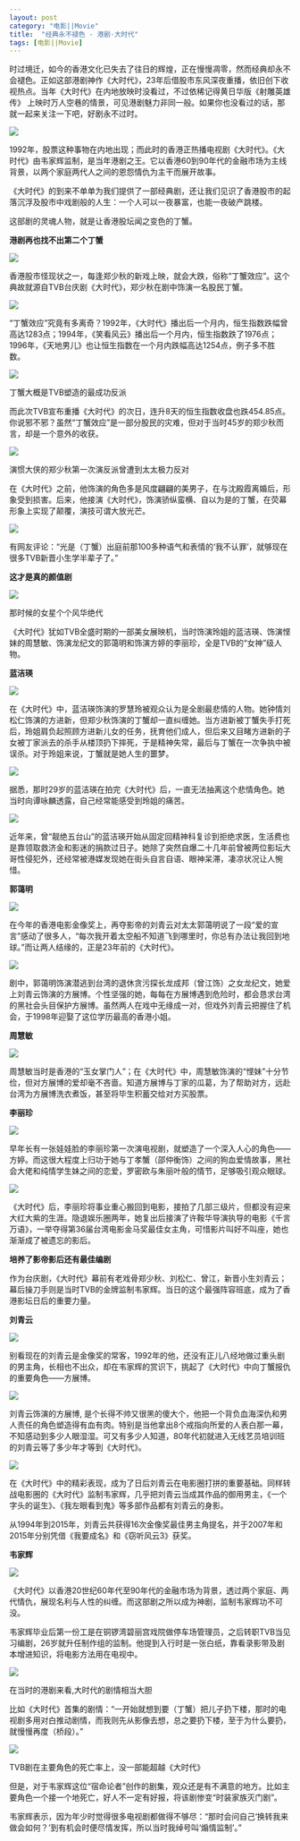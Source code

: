 ```yaml
---
layout: post
category: "电影||Movie"
title:  "经典永不褪色 - 港剧·大时代"
tags: [电影||Movie] 
---
```

 时过境迁，如今的香港文化已失去了往日的辉煌，正在慢慢凋零，然而经典却永不会褪色。正如这部港剧神作《大时代》，23年后借股市东风深夜重播，依旧创下收视热点。当年《大时代》在内地放映时没看过，不过依稀记得黄日华版《射雕英雄传》 上映时万人空巷的情景，可见港剧魅力非同一般。如果你也没看过的话，那就一起来关注一下吧，好剧永不过时。
   
<p>
	<strong><img src="http://p2.pstatp.com/large/3547/4522478023" /></strong> 
</p>
<p>
	1992年，股票这种事物在内地出现；而此时的香港正热播电视剧《大时代》。《大时代》由韦家辉监制，是当年港剧之王。它以香港60到90年代的金融市场为主线背景，以两个家庭两代人之间的恩怨情仇为主干而展开故事。
</p>
<p>
	《大时代》的到来不单单为我们提供了一部经典剧，还让我们见识了香港股市的起落沉浮及股市中戏剧般的人生：一个人可以一夜暴富，也能一夜破产跳楼。
</p>
<p>
	这部剧的灵魂人物，就是让香港股坛闻之变色的丁蟹。
</p>
<p>
	<strong>港剧再也找不出第二个丁蟹</strong> 
</p>
<p>
	<img src="http://p3.pstatp.com/large/3547/4522350455" /> 
</p>
<p>
	香港股市怪现状之一，每逢郑少秋的新戏上映，就会大跌，俗称“丁蟹效应”。这个典故就源自TVB台庆剧《大时代》，郑少秋在剧中饰演一名股民丁蟹。
</p>
<p>
	<img src="http://p2.pstatp.com/large/3546/4845924807" /> 
</p>
<p>
	“丁蟹效应”究竟有多离奇？1992年，《大时代》播出后一个月内，恒生指数跌幅曾高达1283点；1994年，《笑看风云》播出后一个月内，恒生指数跌了1976点；1996年，《天地男儿》也让恒生指数在一个月内跌幅高达1254点，例子多不胜数。
</p>
<p>
	<img src="http://p3.pstatp.com/large/3551/3745406676" /> 
</p>
<p>
	丁蟹大概是TVB塑造的最成功反派
</p>
<p>
	而此次TVB宣布重播《大时代》的次日，连升8天的恒生指数收盘也跌454.85点。你说邪不邪？虽然“丁蟹效应”是一部分股民的灾难，但对于当时45岁的郑少秋而言，却是一个意外的收获。
</p>
<p>
	<img src="http://p2.pstatp.com/large/3550/4269222928" /> 
</p>
<p>
	演惯大侠的郑少秋第一次演反派曾遭到太太极力反对
</p>
<p>
	在《大时代》之前，他饰演的角色多是风度翩翩的美男子，在与沈殿霞离婚后，形象受到损害。后来，他接演《大时代》，饰演骄纵蛮横、自以为是的丁蟹，在荧幕形象上实现了颠覆，演技可谓大放光芒。
</p>
<p>
	<img src="http://p2.pstatp.com/large/3546/4845958043" /> 
</p>
<p>
	有网友评论：“光是（丁蟹）出庭前那100多种语气和表情的‘我不认罪’，就够现在很多TVB新晋小生学半辈子了。”
</p>
<p>
	<strong>这才是真的颜值剧</strong> 
</p>
<p>
	<img src="http://p1.pstatp.com/large/3550/4269255733" /> 
</p>
<p>
	那时候的女星个个风华绝代
</p>
<p>
	《大时代》犹如TVB全盛时期的一部美女展映机，当时饰演玲姐的蓝洁瑛、饰演悭妹的周慧敏、饰演龙纪文的郭蔼明和饰演方婷的李丽珍，全是TVB的“女神”级人物。
</p>
<p>
	<strong>蓝洁瑛</strong> 
</p>
<p>
	<img src="http://p2.pstatp.com/large/3551/3745459557" /> 
</p>
<p>
	在《大时代》中，蓝洁瑛饰演的罗慧玲被观众认为是全剧最悲情的人物。她钟情刘松仁饰演的方进新，但郑少秋饰演的丁蟹却一直纠缠她。当方进新被丁蟹失手打死后，玲姐肩负起照顾方进新儿女的任务，抚育他们成人，但后来又目睹方进新的子女被丁家派去的杀手从楼顶扔下摔死，于是精神失常，最后与丁蟹在一次争执中被误杀。对于玲姐来说，丁蟹就是她人生的噩梦。
</p>
<p>
	<img src="http://p3.pstatp.com/large/3544/5420708964" /> 
</p>
<p>
	据悉，那时29岁的蓝洁瑛在拍完《大时代》后，一直无法抽离这个悲情角色。她当时向谭咏麟透露，自己经常能感受到玲姐的痛苦。
</p>
<p>
	<img src="http://p2.pstatp.com/large/3548/4491759980" /> 
</p>
<p>
	近年来，曾“靓绝五台山”的蓝洁瑛开始从固定回精神科复诊到拒绝求医，生活费也是靠领取救济金和影迷的捐款过日子。她除了突然自爆二十几年前曾被两位影坛大哥性侵犯外，还经常被港媒发现她在街头自言自语、眼神呆滞，凄凉状况让人惋惜。
</p>
<p>
	<strong>郭蔼明</strong> 
</p>
<p>
	<img src="http://p2.pstatp.com/large/3544/5420783023" /> 
</p>
<p>
	在今年的香港电影金像奖上，再夺影帝的刘青云对太太郭蔼明说了一段“爱的宣言”感动了很多人，“每次我开着太空船不知道飞到哪里时，你总有办法让我回到地球。”而让两人结缘的，正是23年前的《大时代》。
</p>
<p>
	<img src="http://p3.pstatp.com/large/3550/4269371868" /> 
</p>
<p>
	剧中，郭蔼明饰演潜逃到台湾的退休贪污探长龙成邦（曾江饰）之女龙纪文，她爱上刘青云饰演的方展博。个性坚强的她，每每在方展博遇到危险时，都会恳求台湾的黑社会头目保护方展博。虽然两人在戏中无缘成一对，但戏外刘青云把握住了机会，于1998年迎娶了这位学历最高的香港小姐。
</p>
<p>
	<strong>周慧敏</strong> 
</p>
<p>
	<img src="http://p2.pstatp.com/large/3548/4491921106" /> 
</p>
<p>
	周慧敏当时是香港的“玉女掌门人”；在《大时代》中，周慧敏饰演的“悭妹”十分节俭，但对方展博的爱却毫不吝啬。知道方展博与丁家的瓜葛，为了帮助对方，远赴台湾为方展博洗衣煮饭，甚至将毕生积蓄交给对方买股票。
</p>
<p>
	<strong>李丽珍</strong> 
</p>
<p>
	<img src="http://p3.pstatp.com/large/3544/5420841418" /> 
</p>
<p>
	早年长有一张娃娃脸的李丽珍第一次演电视剧，就塑造了一个深入人心的角色——方婷。而这很大程度上归功于她与丁孝蟹（邵仲衡饰）之间的狗血爱情故事，黑社会大佬和纯情学生妹之间的恋爱，罗密欧与朱丽叶般的情节，足够吸引观众眼球。
</p>
<p>
	<img src="http://p2.pstatp.com/large/3551/3745502789" /> 
</p>
<p>
	《大时代》后，李丽珍将事业重心搬回到电影，接拍了几部三级片，但都没有迎来大红大紫的生涯。隐退娱乐圈两年，她复出后接演了许鞍华导演执导的电影《千言万语》，一举夺得第36届台湾电影金马奖最佳女主角，可惜影片叫好不叫座，她也渐渐成了被遗忘的影后。
</p>
<p>
	<strong>培养了影帝影后还有最佳编剧</strong> 
</p>
<p>
	作为台庆剧，《大时代》幕前有老戏骨郑少秋、刘松仁、曾江，新晋小生刘青云；幕后操刀手则是当时TVB的金牌监制韦家辉。当日的这个最强阵容班底，成为了香港影坛日后的重要力量。
</p>
<p>
	<strong>刘青云</strong> 
</p>
<p>
	<img src="http://p3.pstatp.com/large/3544/5420990866" /> 
</p>
<p>
	别看现在的刘青云是金像奖的常客，1992年的他，还没有正儿八经地做过重头剧的男主角，长相也不出众，却在韦家辉的赏识下，挑起了《大时代》中向丁蟹报仇的重要角色——方展博。
</p>
<p>
	<img src="http://p3.pstatp.com/large/3551/3745530336" /> 
</p>
<p>
	刘青云饰演的方展博, 是个长得不帅又很黑的傻大个，他把一个背负血海深仇和男人责任的角色塑造得有血有肉。特别是当他拿出8个戒指向所爱的人表白那一幕，不知感动到多少人眼湿湿。可又有多少人知道，80年代初就进入无线艺员培训班的刘青云等了多少年才等到《大时代》。
</p>
<p>
	<img src="http://p2.pstatp.com/large/3551/3745578485" /> 
</p>
<p>
	在《大时代》中的精彩表现，成为了日后刘青云在电影圈打拼的重要基础。同样转战电影圈的《大时代》监制韦家辉，几乎把刘青云当成其作品的御用男主，《一个字头的诞生》、《我左眼看到鬼》等多部作品都有刘青云的身影。
</p>
<p>
	从1994年到2015年，刘青云共获得16次金像奖最佳男主角提名，并于2007年和2015年分别凭借《我要成名》和《窃听风云3》获奖。
</p>
<p>
	<strong>韦家辉</strong> 
</p>
<p>
	<img src="http://p2.pstatp.com/large/3544/5420889547" /> 
</p>
<p>
	《大时代》以香港20世纪60年代至90年代的金融市场为背景，透过两个家庭、两代情仇，展现名利与人性的纠缠。而这部剧之所以成为神剧，监制韦家辉功不可没。
</p>
<p>
	韦家辉毕业后第一份工是在铜锣湾碧丽宫戏院做停车场管理员，之后转职TVB当见习编剧，26岁就升任制作组的监制。他提到入行时是一张白纸，靠看录影带及剧本增进知识，将电影方法用在电视中。
</p>
<p>
	<img src="http://p3.pstatp.com/large/3548/4492024323" /> 
</p>
<p>
	在当时的港剧来看,大时代的剧情相当大胆
</p>
<p>
	比如《大时代》首集的剧情：“一开始就想到要（丁蟹）把儿子扔下楼，那时的电视剧多用对白推动剧情，而我则先从影像去想，总之要扔下楼，至于为什么要扔，就慢慢再度（桥段）。”
</p>
<p>
	<img src="http://p2.pstatp.com/large/3548/4492071552" /> 
</p>
<p>
	TVB剧在主要角色的死亡率上，没一部能超越《大时代》
</p>
<p>
	但是，对于韦家辉这位“宿命论者”创作的剧集，观众还是有不满意的地方。比如主要角色一个接一个地死亡，好人不一定有好报，将该剧惨变“时装家族灭门剧”。
</p>
<p>
	韦家辉表示，因为年少时觉得很多电视剧都做得不够尽：“那时会问自己‘换转我来做会如何？’到有机会时便尽情发挥，所以当时我绰号叫‘煽情监制’。”
</p>


